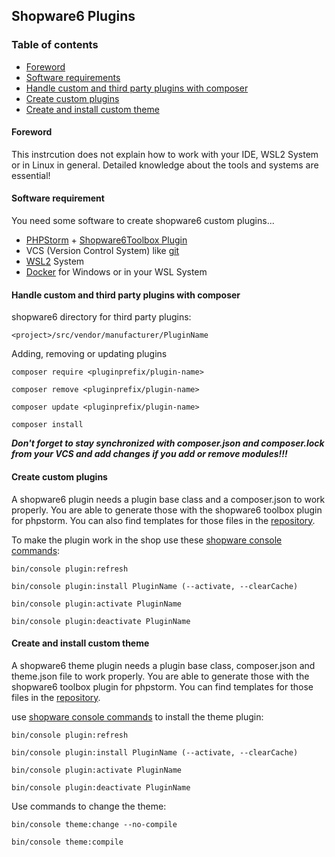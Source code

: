 ## Shopware6 Plugins

### Table of contents
 - [Foreword](#Foreword)
 - [Software requirements](#Software-requirements)
 - [Handle custom and third party plugins with composer](#Handle-custom-and-third-party-plugins-with-composer)
 - [Create custom plugins](#Create-custom-plugins)
 - [Create and install custom theme](#Create-and-install-custom-theme)

#### Foreword
 This instrcution does not explain how to work with your IDE, WSL2 System or in Linux in general.
Detailed knowledge about the tools and systems are essential!

#### Software requirement
You need some software to create shopware6 custom plugins...
 - [PHPStorm](https://www.jetbrains.com/de-de/phpstorm/) + [Shopware6Toolbox Plugin](https://plugins.jetbrains.com/plugin/17632-shopware-6-toolbox)
 - VCS (Version Control System) like [git](https://git-scm.com/)
 - [WSL2](https://learn.microsoft.com/de-de/windows/wsl/install) System
 - [Docker](https://www.docker.com/) for Windows or in your WSL System

#### Handle custom and third party plugins with composer
shopware6 directory for third party plugins:

```<project>/src/vendor/manufacturer/PluginName```

Adding, removing or updating plugins

```composer require <pluginprefix/plugin-name>```

```composer remove <pluginprefix/plugin-name>```

```composer update <pluginprefix/plugin-name>```

```composer install```

***Don't forget to stay synchronized with composer.json and composer.lock from your VCS and add changes if you add or remove modules!!!***

#### Create custom plugins
A shopware6 plugin needs a plugin base class and a composer.json to work properly.
You are able to generate those with the shopware6 toolbox plugin for phpstorm.
You can also find templates for those files in the [repository](https://github.com/keanuklennerdev/sw6plugins/tree/main/ConnePluginName).

To make the plugin work in the shop use these [shopware console commands](https://docs.shopware.com/en/shopware-6-en/tutorials-and-faq/shopware-cli):

```bin/console plugin:refresh```

```bin/console plugin:install PluginName (--activate, --clearCache)```

```bin/console plugin:activate PluginName ```

```bin/console plugin:deactivate PluginName ```

#### Create and install custom theme
A shopware6 theme plugin needs a plugin base class, composer.json and theme.json file to work properly.
You are able to generate those with the shopware6 toolbox plugin for phpstorm.
You can find templates for those files in the [repository](https://github.com/keanuklennerdev/sw6plugins/tree/main/ConneThemeName).

use [shopware console commands](https://docs.shopware.com/en/shopware-6-en/tutorials-and-faq/shopware-cli) to install the theme plugin:

```bin/console plugin:refresh```

```bin/console plugin:install PluginName (--activate, --clearCache)```

```bin/console plugin:activate PluginName ```

```bin/console plugin:deactivate PluginName ```

Use commands to change the theme:

```bin/console theme:change --no-compile```

```bin/console theme:compile```

